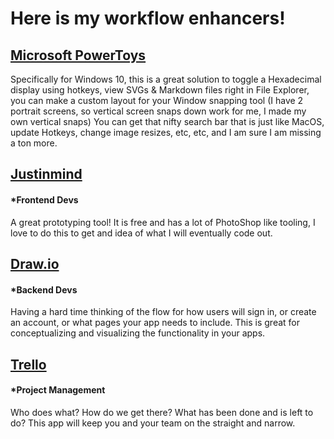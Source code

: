 # Here is my workflow enhancers!

## [Microsoft PowerToys](https://github.com/microsoft/powertoys/)

Specifically for Windows 10, this is a great solution to toggle a Hexadecimal display using hotkeys, view SVGs & Markdown files right in File Explorer, you can make a custom layout for your Window snapping tool (I have 2 portrait screens, so vertical screen snaps down work for me, I made my own vertical snaps) You can get that nifty search bar that is just like MacOS, update Hotkeys, change image resizes, etc, etc, and I am sure I am missing a ton more.

## [Justinmind](https://www.justinmind.com/)

#### \*Frontend Devs

A great prototyping tool! It is free and has a lot of PhotoShop like tooling, I love to do this to get and idea of what I will eventually code out.

## [Draw.io](http://draw.io/)

#### \*Backend Devs

Having a hard time thinking of the flow for how users will sign in, or create an account, or what pages your app needs to include. This is great for conceptualizing and visualizing the functionality in your apps.

## [Trello](https://trello.com/)

#### \*Project Management

Who does what? How do we get there? What has been done and is left to do? This app will keep you and your team on the straight and narrow.

